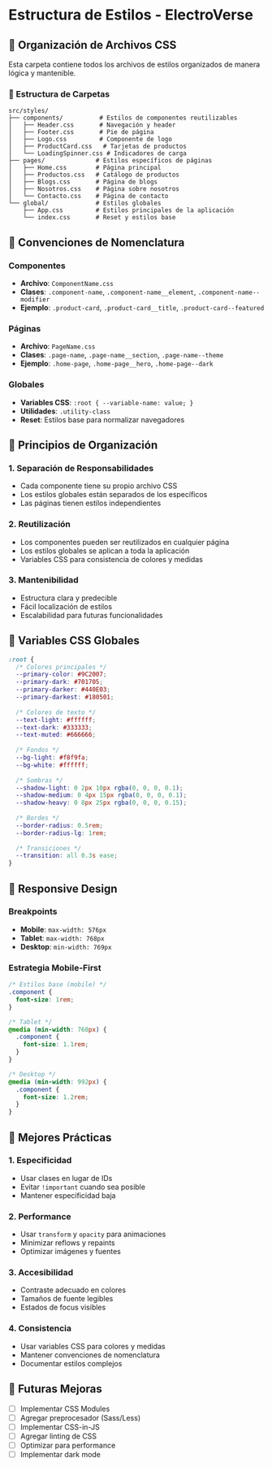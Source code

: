 # Estructura de Estilos - ElectroVerse

## 📁 Organización de Archivos CSS

Esta carpeta contiene todos los archivos de estilos organizados de manera lógica y mantenible.

### 🎯 Estructura de Carpetas

```
src/styles/
├── components/          # Estilos de componentes reutilizables
│   ├── Header.css       # Navegación y header
│   ├── Footer.css       # Pie de página
│   ├── Logo.css         # Componente de logo
│   ├── ProductCard.css   # Tarjetas de productos
│   └── LoadingSpinner.css # Indicadores de carga
├── pages/              # Estilos específicos de páginas
│   ├── Home.css        # Página principal
│   ├── Productos.css   # Catálogo de productos
│   ├── Blogs.css       # Página de blogs
│   ├── Nosotros.css    # Página sobre nosotros
│   └── Contacto.css    # Página de contacto
└── global/             # Estilos globales
    ├── App.css         # Estilos principales de la aplicación
    └── index.css       # Reset y estilos base
```

## 🎨 Convenciones de Nomenclatura

### Componentes
- **Archivo**: `ComponentName.css`
- **Clases**: `.component-name`, `.component-name__element`, `.component-name--modifier`
- **Ejemplo**: `.product-card`, `.product-card__title`, `.product-card--featured`

### Páginas
- **Archivo**: `PageName.css`
- **Clases**: `.page-name`, `.page-name__section`, `.page-name--theme`
- **Ejemplo**: `.home-page`, `.home-page__hero`, `.home-page--dark`

### Globales
- **Variables CSS**: `:root { --variable-name: value; }`
- **Utilidades**: `.utility-class`
- **Reset**: Estilos base para normalizar navegadores

## 🎯 Principios de Organización

### 1. **Separación de Responsabilidades**
- Cada componente tiene su propio archivo CSS
- Los estilos globales están separados de los específicos
- Las páginas tienen estilos independientes

### 2. **Reutilización**
- Los componentes pueden ser reutilizados en cualquier página
- Los estilos globales se aplican a toda la aplicación
- Variables CSS para consistencia de colores y medidas

### 3. **Mantenibilidad**
- Estructura clara y predecible
- Fácil localización de estilos
- Escalabilidad para futuras funcionalidades

## 🎨 Variables CSS Globales

```css
:root {
  /* Colores principales */
  --primary-color: #9C2007;
  --primary-dark: #701705;
  --primary-darker: #440E03;
  --primary-darkest: #180501;
  
  /* Colores de texto */
  --text-light: #ffffff;
  --text-dark: #333333;
  --text-muted: #666666;
  
  /* Fondos */
  --bg-light: #f8f9fa;
  --bg-white: #ffffff;
  
  /* Sombras */
  --shadow-light: 0 2px 10px rgba(0, 0, 0, 0.1);
  --shadow-medium: 0 4px 15px rgba(0, 0, 0, 0.1);
  --shadow-heavy: 0 8px 25px rgba(0, 0, 0, 0.15);
  
  /* Bordes */
  --border-radius: 0.5rem;
  --border-radius-lg: 1rem;
  
  /* Transiciones */
  --transition: all 0.3s ease;
}
```

## 📱 Responsive Design

### Breakpoints
- **Mobile**: `max-width: 576px`
- **Tablet**: `max-width: 768px`
- **Desktop**: `min-width: 769px`

### Estrategia Mobile-First
```css
/* Estilos base (mobile) */
.component {
  font-size: 1rem;
}

/* Tablet */
@media (min-width: 768px) {
  .component {
    font-size: 1.1rem;
  }
}

/* Desktop */
@media (min-width: 992px) {
  .component {
    font-size: 1.2rem;
  }
}
```

## 🔧 Mejores Prácticas

### 1. **Especificidad**
- Usar clases en lugar de IDs
- Evitar `!important` cuando sea posible
- Mantener especificidad baja

### 2. **Performance**
- Usar `transform` y `opacity` para animaciones
- Minimizar reflows y repaints
- Optimizar imágenes y fuentes

### 3. **Accesibilidad**
- Contraste adecuado en colores
- Tamaños de fuente legibles
- Estados de focus visibles

### 4. **Consistencia**
- Usar variables CSS para colores y medidas
- Mantener convenciones de nomenclatura
- Documentar estilos complejos

## 🚀 Futuras Mejoras

- [ ] Implementar CSS Modules
- [ ] Agregar preprocesador (Sass/Less)
- [ ] Implementar CSS-in-JS
- [ ] Agregar linting de CSS
- [ ] Optimizar para performance
- [ ] Implementar dark mode
